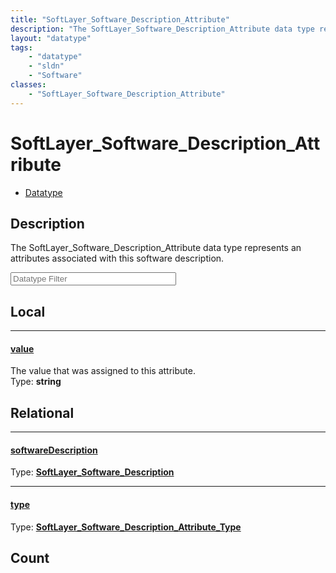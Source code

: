 ```yaml
---
title: "SoftLayer_Software_Description_Attribute"
description: "The SoftLayer_Software_Description_Attribute data type represents an attributes associated with this software descriptio... "
layout: "datatype"
tags:
    - "datatype"
    - "sldn"
    - "Software"
classes:
    - "SoftLayer_Software_Description_Attribute"
---
```


# SoftLayer_Software_Description_Attribute
<div id='service-datatype'>
    <ul id='sldn-reference-tabs'>
        <li id='datatype'> <a href='/reference/datatypes/SoftLayer_Software_Description_Attribute' >Datatype</a></li>
    </ul>
</div>

## Description 


The SoftLayer_Software_Description_Attribute data type represents an attributes associated with this software description. 





<!-- Filer BEGIN -->
<div class="view-filters">
        <div class="clearfix">
            <div class="search-input-box">
                <input placeholder="Datatype Filter" onkeyup="titleSearch(inputId='prop-input', divId='properties', elementClass='prop-row')" 
                    type="text" id="prop-input" value="" size="30" maxlength="128" class="form-text">
            </div>
        </div>
</div>
<!-- Filer END -->

<div id="properties" class="content">
<div id="localProperties" class="prop-content" >

## Local
<div class="prop-row">

-----
[value]: #value
#### [value]
The value that was assigned to this attribute.  
<span class="type-label">Type: </span>**string**  



</div>
</div>
<!-- LOCAL PROPERTY END -->

<div id="relationalProperties"  class="prop-content" >

## Relational
<div class="prop-row">

-----
[softwareDescription]: #softwaredescription
#### [softwareDescription]
  
<span class="type-label">Type: </span>**<a href='/reference/datatypes/SoftLayer_Software_Description'>SoftLayer_Software_Description </a>**  



</div>
<div class="prop-row">

-----
[type]: #type
#### [type]
  
<span class="type-label">Type: </span>**<a href='/reference/datatypes/SoftLayer_Software_Description_Attribute_Type'>SoftLayer_Software_Description_Attribute_Type </a>**  



</div>

## Count
</div>


